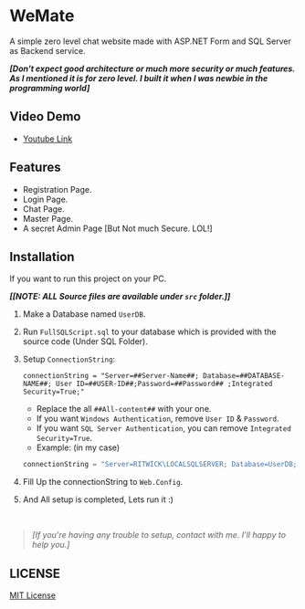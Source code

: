 # WeMate
A simple zero level chat website made with ASP.NET Form and SQL Server as Backend service.

**_[Don't expect good architecture or much more security or much features. As I mentioned it is for zero level. I built it when I was newbie in the programming world]_**

## Video Demo
* [Youtube Link](https://www.youtube.com/watch?v=4zACchQ797o)

## Features
* Registration Page.
* Login Page.
* Chat Page.
* Master Page.
* A secret Admin Page [But Not much Secure. LOL!]


## Installation
If you want to run this project on your PC.

_**[[NOTE: ALL Source files are available under `src` folder.]]**_

1. Make a Database named `UserDB`.

2. Run `FullSQLScript.sql` to your database which is provided with the source code (Under SQL Folder). 

3. Setup `ConnectionString`:

    ```Csharp
    connectionString = "Server=##Server-Name##; Database=##DATABASE-NAME##; User ID=##USER-ID##;Password=##Password## ;Integrated Security=True;"
    ```
    * Replace the all `##All-content##` with your one.
    * If you want `Windows Authentication`, remove `User ID` & `Password`.
    * If you want `SQL Server Authentication`, you can remove `Integrated Security=True`.
    * Example: (in my case)
    ```csharp
    connectionString = "Server=RITWICK\LOCALSQLSERVER; Database=UserDB; User ID=sa; Password=********" 
    ```

4. Fill Up the connectionString to `Web.Config`.


5.	And All setup is completed, Lets run it :)

<br>

>*[If you're having any trouble to setup, contact with me. I'll happy to help you.]*



## LICENSE

[MIT License](LICENSE)
